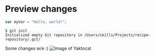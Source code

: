 # Preview changes
``` javascript
var myVar = "Hello, world!";
```

```
$ git init
Initialized empty Git repository in /Users/skills/Projects/recipe-repository/.git/
```

Some changes w/e :)
![Image of Yaktocat](https://octodex.github.com/images/yaktocat.png)
